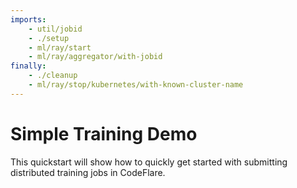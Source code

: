 ```yaml
---
imports:
    - util/jobid
    - ./setup
    - ml/ray/start
    - ml/ray/aggregator/with-jobid
finally:
    - ./cleanup
    - ml/ray/stop/kubernetes/with-known-cluster-name
---
```


# Simple Training Demo

This quickstart will show how to quickly get started with submitting distributed training jobs in CodeFlare.
